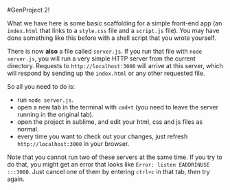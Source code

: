 #GenProject 2!

What we have here is some basic scaffolding for a simple front-end app (an `index.html` that links to a `style.css` file and a `script.js` file). You may have done something like this before with a shell script that you wrote yourself. 

There is now **also** a file called `server.js`. If you run that file with `node server.js`, you will run a very simple HTTP server from the current directory. Requests to `http://localhost:3000` will arrive at this server, which will respond by sending up the `index.html` or any other requested file. 

So all you need to do is: 

  - run `node server.js`.
  - open a new tab in the terminal with `cmd+t` (you need to leave the server running in the original tab).
  - open the project in sublime, and edit your html, css and js files as normal. 
  - every time you want to check out your changes, just refresh `http://localhost:3000` in your browser. 

Note that you cannot run two of these servers at the same time. If you try to do that, you might get an error that looks like `Error: listen EADDRINUSE :::3000`. Just cancel one of them by entering `ctrl+c` in that tab, then try again. 